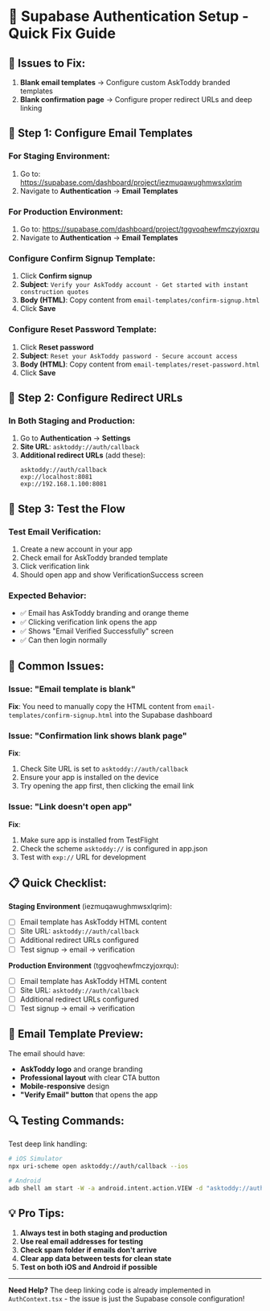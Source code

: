 # 🔧 Supabase Authentication Setup - Quick Fix Guide

## 🎯 Issues to Fix:

1. **Blank email templates** → Configure custom AskToddy branded templates
2. **Blank confirmation page** → Configure proper redirect URLs and deep linking

## 📧 Step 1: Configure Email Templates

### For Staging Environment:

1. Go to: https://supabase.com/dashboard/project/iezmuqawughmwsxlqrim
2. Navigate to **Authentication** → **Email Templates**

### For Production Environment:

1. Go to: https://supabase.com/dashboard/project/tggvoqhewfmczyjoxrqu
2. Navigate to **Authentication** → **Email Templates**

### Configure Confirm Signup Template:

1. Click **Confirm signup**
2. **Subject**: `Verify your AskToddy account - Get started with instant construction quotes`
3. **Body (HTML)**: Copy content from `email-templates/confirm-signup.html`
4. Click **Save**

### Configure Reset Password Template:

1. Click **Reset password**
2. **Subject**: `Reset your AskToddy password - Secure account access`
3. **Body (HTML)**: Copy content from `email-templates/reset-password.html`
4. Click **Save**

## 🔗 Step 2: Configure Redirect URLs

### In Both Staging and Production:

1. Go to **Authentication** → **Settings**
2. **Site URL**: `asktoddy://auth/callback`
3. **Additional redirect URLs** (add these):
   ```
   asktoddy://auth/callback
   exp://localhost:8081
   exp://192.168.1.100:8081
   ```

## 📱 Step 3: Test the Flow

### Test Email Verification:

1. Create a new account in your app
2. Check email for AskToddy branded template
3. Click verification link
4. Should open app and show VerificationSuccess screen

### Expected Behavior:

- ✅ Email has AskToddy branding and orange theme
- ✅ Clicking verification link opens the app
- ✅ Shows "Email Verified Successfully" screen
- ✅ Can then login normally

## 🚨 Common Issues:

### Issue: "Email template is blank"

**Fix**: You need to manually copy the HTML content from `email-templates/confirm-signup.html` into the Supabase dashboard

### Issue: "Confirmation link shows blank page"

**Fix**:

1. Check Site URL is set to `asktoddy://auth/callback`
2. Ensure your app is installed on the device
3. Try opening the app first, then clicking the email link

### Issue: "Link doesn't open app"

**Fix**:

1. Make sure app is installed from TestFlight
2. Check the scheme `asktoddy://` is configured in app.json
3. Test with `exp://` URL for development

## 📋 Quick Checklist:

**Staging Environment** (iezmuqawughmwsxlqrim):

- [ ] Email template has AskToddy HTML content
- [ ] Site URL: `asktoddy://auth/callback`
- [ ] Additional redirect URLs configured
- [ ] Test signup → email → verification

**Production Environment** (tggvoqhewfmczyjoxrqu):

- [ ] Email template has AskToddy HTML content
- [ ] Site URL: `asktoddy://auth/callback`
- [ ] Additional redirect URLs configured
- [ ] Test signup → email → verification

## 🎨 Email Template Preview:

The email should have:

- **AskToddy logo** and orange branding
- **Professional layout** with clear CTA button
- **Mobile-responsive** design
- **"Verify Email" button** that opens the app

## 🔍 Testing Commands:

Test deep link handling:

```bash
# iOS Simulator
npx uri-scheme open asktoddy://auth/callback --ios

# Android
adb shell am start -W -a android.intent.action.VIEW -d "asktoddy://auth/callback"
```

## 💡 Pro Tips:

1. **Always test in both staging and production**
2. **Use real email addresses for testing**
3. **Check spam folder if emails don't arrive**
4. **Clear app data between tests for clean state**
5. **Test on both iOS and Android if possible**

---

**Need Help?** The deep linking code is already implemented in `AuthContext.tsx` - the issue is just the Supabase console configuration!
